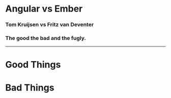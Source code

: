# Angular vs Ember
### Tom Kruijsen vs Fritz van Deventer
### The good the bad and the fugly.

-----------------


# Good Things


# Bad Things
